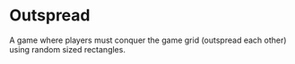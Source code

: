 # Outspread
A game where players must conquer the game grid (outspread each other) using random sized rectangles.
